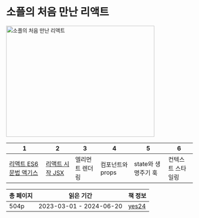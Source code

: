 # 소플의 처음 만난 리액트

<img src="소플의 처음 만난 리액트.png" alt="소플의 처음 만난 리액트" width="400" height="300"/>

| 1                     | 2                           | 3        | 4           | 5             | 6         |
|-----------------------|-----------------------------|----------|-------------|---------------|-----------|
| [리액트 ES6 문법 액기스](리액트-ES6-문법-액기스.md) | [리액트 시작 JSX](리액트-시작-JSX.md) | 엘리먼트 렌더링 | 컴포넌트와 props | state와 생명주기 훅 | 컨텍스트 스타일링 |

| 총 페이지 | 읽은 기간                   | 책 정보                                                   |
|-------|-------------------------|--------------------------------------------------------|
| 504p  | 2023-03-01 - 2024-06-20 | [yes24](https://www.yes24.com/Product/Goods/123904932) |
